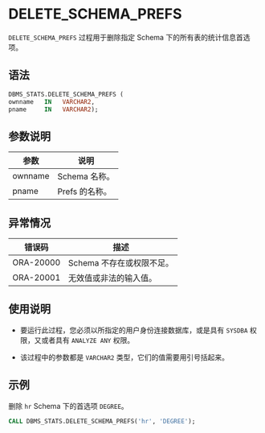 DELETE_SCHEMA_PREFS 
========================================

`DELETE_SCHEMA_PREFS` 过程用于删除指定 Schema 下的所有表的统计信息首选项。

语法 
-----------------------

```sql
DBMS_STATS.DELETE_SCHEMA_PREFS (
ownname   IN   VARCHAR2,
pname     IN   VARCHAR2);
```



参数说明 
-------------------------



|   参数    |     说明     |
|---------|------------|
| ownname | Schema 名称。 |
| pname   | Prefs 的名称。 |



异常情况 
-------------------------



|    错误码    |        描述        |
|-----------|------------------|
| ORA-20000 | Schema 不存在或权限不足。 |
| ORA-20001 | 无效值或非法的输入值。      |



使用说明 
-------------------------

* 要运行此过程，您必须以所指定的用户身份连接数据库，或是具有 `SYSDBA` 权限，又或者具有 `ANALYZE ANY` 权限。

  

* 该过程中的参数都是 `VARCHAR2` 类型，它们的值需要用引号括起来。

  




示例 
-----------------------

删除 `hr` Schema 下的首选项 `DEGREE`。

```sql
CALL DBMS_STATS.DELETE_SCHEMA_PREFS('hr', 'DEGREE');
```


